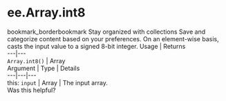  
#  ee.Array.int8
bookmark_borderbookmark Stay organized with collections  Save and categorize content based on your preferences.
On an element-wise basis, casts the input value to a signed 8-bit integer.
Usage | Returns  
---|---  
`Array.int8()` | Array  
Argument | Type | Details  
---|---|---  
this: `input` | Array | The input array.  
Was this helpful?
